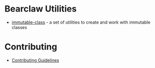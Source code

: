 # Bearclaw Utilities

 - [immutable-class](packages/immutable-class/README.md) - a set of utilities to create and work with immutable classes

# Contributing

- [Contributing Guidelines](CONTRIBUTING.md)
